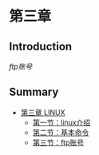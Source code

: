 # 第三章

## Introduction
*ftp账号*

## Summary
* [第三章 LINUX](README.md)
    * [第一节：linux介绍](linux介绍.md)
    * [第二节：基本命令](基本命令.md)
    * [第三节：ftp账号](ftp账号.md)
